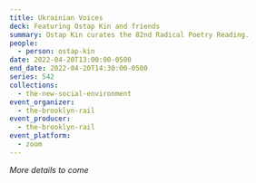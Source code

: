 ```yaml
---
title: Ukrainian Voices
deck: Featuring Ostap Kin and friends
summary: Ostap Kin curates the 82nd Radical Poetry Reading.
people:
  - person: ostap-kin
date: 2022-04-20T13:00:00-0500
end_date: 2022-04-20T14:30:00-0500
series: 542
collections:
  - the-new-social-environment
event_organizer:
  - the-brooklyn-rail
event_producer:
  - the-brooklyn-rail
event_platform:
  - zoom
---
```

*More details to come*